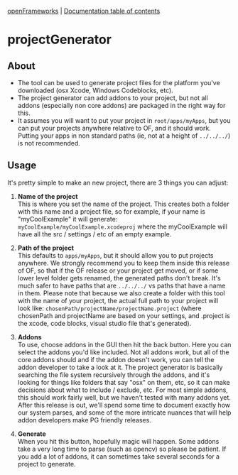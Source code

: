 ﻿[openFrameworks](http://openframeworks.cc/) | [Documentation table of contents](table_of_contents.md)

projectGenerator
================

About
-----
* The tool can be used to generate project files for the platform you've downloaded (osx Xcode, Windows Codeblocks, etc).
* The project generator can add addons to your project, but not all addons (especially non core addons) are packaged in the right way for this.
* It assumes you will want to put your project in `root/apps/myApps`, but you can put your projects anywhere relative to OF, and it should work. Putting your apps in non standard paths (ie, not at a height of `../../../`) is not recommended. 

Usage
-----
It's pretty simple to make an new project, there are 3 things you can adjust: 

1. **Name of the project**  
This is where you set the name of the project. This creates both a folder with this name and a project file, so for example, if your name is "myCoolExample" it will generate: 
`myCoolExample/myCoolExample.xcodeproj` where the myCoolExample will have all the src / settings / etc of an empty example. 

2. **Path of the project**  
This defaults to `apps/myApps`, but it should allow you to put projects anywhere. We strongly recommend you to keep them inside this release of OF, so that if the OF release or your project get moved, or if some lower level folder gets renamed, the generated paths don't break. It's much safer to have paths that are `../../../` vs paths that have a name in them. Please note that because we also create a folder with this tool with the name of your project, the actual full path to your project will look like: 
`chosenPath/projectName/projectName.project` (where chosenPath and projectName are based on your settings, and .project is the xcode, code blocks, visual studio file that's generated).

3. **Addons**  
To use, choose addons in the GUI then hit the back button. 
Here you can select the addons you'd like included. Not all addons work, but all of the core addons should and if the addon doesn't work, you can tell the addon developer to take a look at it. The project generator is basically searching the file system recursively through the addons, and it's looking for things like folders that say "osx" on them, etc, so it can make decisions about what to include / exclude, etc. For most simple addons, this should work fairly well, but we haven't tested with many addons yet.
After this release is out, we'll spend some time to document exactly how our system parses, and some of the more intricate nuances that will help addon developers make PG friendly releases. 

4. **Generate**  
When you hit this button, hopefully magic will happen. Some addons take a very long time to parse (such as opencv) so please be patient. If you add a lot of addons, it can sometimes take several seconds for a project to generate. 
